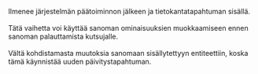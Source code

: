 Ilmenee järjestelmän päätoiminnon jälkeen ja tietokantatapahtuman sisällä.<br /><br />Tätä vaihetta voi käyttää sanoman ominaisuuksien muokkaamiseen ennen sanoman palauttamista kutsujalle.<br /><br />Vältä kohdistamasta muutoksia sanomaan sisällytettyyn entiteettiin, koska tämä käynnistää uuden päivitystapahtuman.